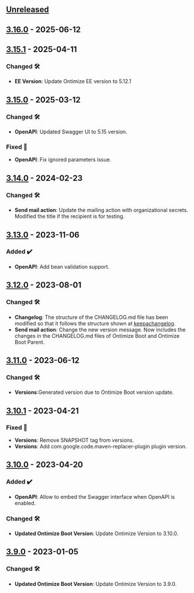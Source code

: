 <!-- ## [Unreleased] -->
<!-- ### Added ✔️-->
<!-- ### Changed 🛠️-->
<!-- ### Deprecated 🛑-->
<!-- ### Removed 🗑️-->
<!-- ### Fixed 🐛-->
<!-- ### Security 🛡️-->
<!-- Este fichero sigue el formato de https://keepachangelog.com -->

## [Unreleased]
## [3.16.0] - 2025-06-12
## [3.15.1] - 2025-04-11
### Changed 🛠️
* **EE Version**: Update Ontimize EE version to 5.12.1
## [3.15.0] - 2025-03-12
### Changed 🛠️
* **OpenAPI**: Updated Swagger UI to 5.15 version.
### Fixed 🐛
* **OpenAPI**: Fix ignored parameters issue.
## [3.14.0] - 2024-02-23
### Changed 🛠️
* **Send mail action**: Update the mailing action with organizational secrets. Modified the title if the recipient is for testing.
## [3.13.0] - 2023-11-06
### Added ✔️
* **OpenAPI**: Add bean validation support.
## [3.12.0] - 2023-08-01
### Changed 🛠️
* **Changelog**: The structure of the CHANGELOG.md file has been modified so that it follows the structure shown at [keepachangelog](https://keepachangelog.com/).
* **Send mail action**: Change the new version message. Now includes the changes in the CHANGELOG.md files of Ontimize Boot and Ontimize Boot Parent.
## [3.11.0] - 2023-06-12
### Changed 🛠️
* **Versions**:Generated version due to Ontimize Boot version update.
## [3.10.1] - 2023-04-21
### Fixed 🐛
* **Versions**: Remove SNAPSHOT tag from versions.
* **Versions**: Add com.google.code.maven-replacer-plugin plugin version.
## [3.10.0] - 2023-04-20
### Added ✔️
* **OpenAPI**: Allow to embed the Swagger interface when OpenAPI is enabled.
### Changed 🛠️
* **Updated Ontimize Boot Version**: Update Ontimize Version to 3.10.0.
## [3.9.0] - 2023-01-05
### Changed 🛠️
* **Updated Ontimize Boot Version**: Update Ontimize Version to 3.9.0.

[unreleased]: https://github.com/ontimize/ontimize-boot-parent/compare/3.16.0...HEAD
[3.16.0]: https://github.com/ontimize/ontimize-boot-parent/compare/3.15.0...3.16.0
[3.15.1]: https://github.com/ontimize/ontimize-boot-parent/compare/3.15.0...3.15.1
[3.15.0]: https://github.com/ontimize/ontimize-boot-parent/compare/3.14.0...3.15.0
[3.14.0]: https://github.com/ontimize/ontimize-boot-parent/compare/3.13.0...3.14.0
[3.13.0]: https://github.com/ontimize/ontimize-boot-parent/compare/3.12.0...3.13.0
[3.12.0]: https://github.com/ontimize/ontimize-boot-parent/compare/3.11.0...3.12.0
[3.11.0]: https://github.com/ontimize/ontimize-boot-parent/compare/3.10.1...3.11.0
[3.10.1]: https://github.com/ontimize/ontimize-boot-parent/compare/3.10.0...3.10.1
[3.10.0]: https://github.com/ontimize/ontimize-boot-parent/compare/3.9.0...3.10.0
[3.9.0]: https://github.com/ontimize/ontimize-boot-parent/compare/3.8.1...3.9.0
